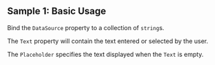 ## Sample 1: Basic Usage

Bind the `DataSource` property to a collection of `string`s. 

The `Text` property will contain the text entered or selected by the user.

The `Placeholder` specifies the text displayed when the `Text` is empty.